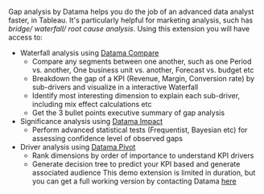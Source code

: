 Gap analysis by Datama helps you do the job of an advanced data analyst faster, in Tableau.
It's particularly helpful for marketing analysis, such has *bridge/ waterfall/ root cause analysis*.
Using this extension you will have access to:
* Waterfall analysis using [Datama Compare](https://Datama-solutions.github.io/docs/#/compare/compare)
  * Compare any segments between one another, such as one Period vs. another, One business unit vs. another, Forecast vs. budget etc
  * Breakdown the gap of a KPI (Revenue, Margin, Conversion rate) by sub-drivers and visualize in a interactive Waterfall
  * Identify most interesting dimension to explain each sub-driver, including mix effect calculations etc
  * Get the 3 bullet points executive summary of gap analysis
* Significance analysis using [Datama Impact](https://Datama-solutions.github.io/docs/#/impact/impact)
  * Perform advanced statistical tests (Frequentist, Bayesian etc) for assessing confidence level of observed gaps
* Driver analysis using [Datama Pivot](https://Datama-solutions.github.io/docs/#/pivot/pivot)
  * Rank dimensions by order of importance to understand KPI drivers
  * Generate decision tree to predict your KPI based and generate associated audience
This demo extension is limited in duration, but you can get a full working version by contacting Datama [here](https://Datama.fr/lets-talk/)
